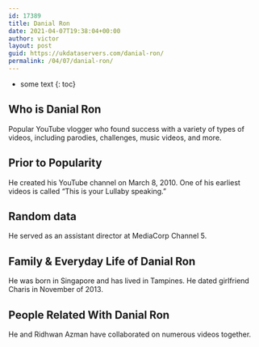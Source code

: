 ```yaml
---
id: 17389
title: Danial Ron
date: 2021-04-07T19:38:04+00:00
author: victor
layout: post
guid: https://ukdataservers.com/danial-ron/
permalink: /04/07/danial-ron/
---
```


* some text
{: toc}


## Who is Danial Ron



Popular YouTube vlogger who found success with a variety of types of videos, including parodies, challenges, music videos, and more.

                
                
                
## Prior to Popularity



He created his YouTube channel on March 8, 2010. One of his earliest videos is called &#8220;This is your Lullaby speaking.&#8221;

                
                
                
## Random data



He served as an assistant director at MediaCorp Channel 5.

                
                
                
## Family & Everyday Life of Danial Ron



He was born in Singapore and has lived in Tampines. He dated girlfriend Charis in November of 2013.

                
                
                
## People Related With Danial Ron



He and Ridhwan Azman have collaborated on numerous videos together.

                
              
            
          
          
          